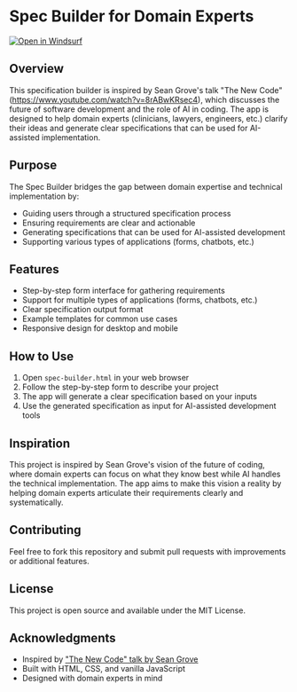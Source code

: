 # Spec Builder for Domain Experts

[![Open in Windsurf](https://img.shields.io/badge/Open%20in-Windsurf-blue.svg)](https://wind.surf)

## Overview

This specification builder is inspired by Sean Grove's talk "The New Code" (https://www.youtube.com/watch?v=8rABwKRsec4), which discusses the future of software development and the role of AI in coding. The app is designed to help domain experts (clinicians, lawyers, engineers, etc.) clarify their ideas and generate clear specifications that can be used for AI-assisted implementation.

## Purpose

The Spec Builder bridges the gap between domain expertise and technical implementation by:
- Guiding users through a structured specification process
- Ensuring requirements are clear and actionable
- Generating specifications that can be used for AI-assisted development
- Supporting various types of applications (forms, chatbots, etc.)

## Features

- Step-by-step form interface for gathering requirements
- Support for multiple types of applications (forms, chatbots, etc.)
- Clear specification output format
- Example templates for common use cases
- Responsive design for desktop and mobile

## How to Use

1. Open `spec-builder.html` in your web browser
2. Follow the step-by-step form to describe your project
3. The app will generate a clear specification based on your inputs
4. Use the generated specification as input for AI-assisted development tools

## Inspiration

This project is inspired by Sean Grove's vision of the future of coding, where domain experts can focus on what they know best while AI handles the technical implementation. The app aims to make this vision a reality by helping domain experts articulate their requirements clearly and systematically.

## Contributing

Feel free to fork this repository and submit pull requests with improvements or additional features.

## License

This project is open source and available under the MIT License.

## Acknowledgments

- Inspired by ["The New Code" talk by Sean Grove](https://www.youtube.com/watch?v=8rABwKRsec4)
- Built with HTML, CSS, and vanilla JavaScript
- Designed with domain experts in mind
